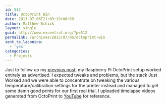 ```yaml
---
id: 512
title: OctoPrint Win
date: 2013-07-06T21:03:19+00:00
author: Matthew Schick
layout: single
guid: http://www.excentral.org/?p=512
permalink: /archives/2013/07/06/octoprint-win
sent_to_laconica:
  - 'yes'
categories:
  - Projects
---
```

Just to follow up my <a href="http://www.excentral.org/archives/2013/07/05/wi-fi-3d-printer-prep">previous post</a>, my Raspberry Pi OctoPrint setup worked entirely as advertised.  I expected tweaks and problems, but the stack Just Worked and we were able to concentrate on tweaking the various temperature/calibration settings for the printer instead and managed to get some damn good prints for our first real trial.  I uploaded timelapse videos generated from OctoPrint to <a href="http://www.youtube.com/playlist?list=PLf-uR2dkNrfzWmmnldQBzUo4oAyAPNZ2z">YouTube</a> for reference.